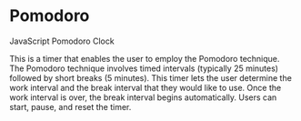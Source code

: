 # Pomodoro
JavaScript Pomodoro Clock

This is a timer that enables the user to employ the Pomodoro technique. The Pomodoro technique involves timed intervals (typically 25 minutes) followed by short breaks (5 minutes).
This timer lets the user determine the work interval and the break interval that they would like to use. Once the work interval is over, the break interval begins automatically. Users can start, pause, and reset the timer.
